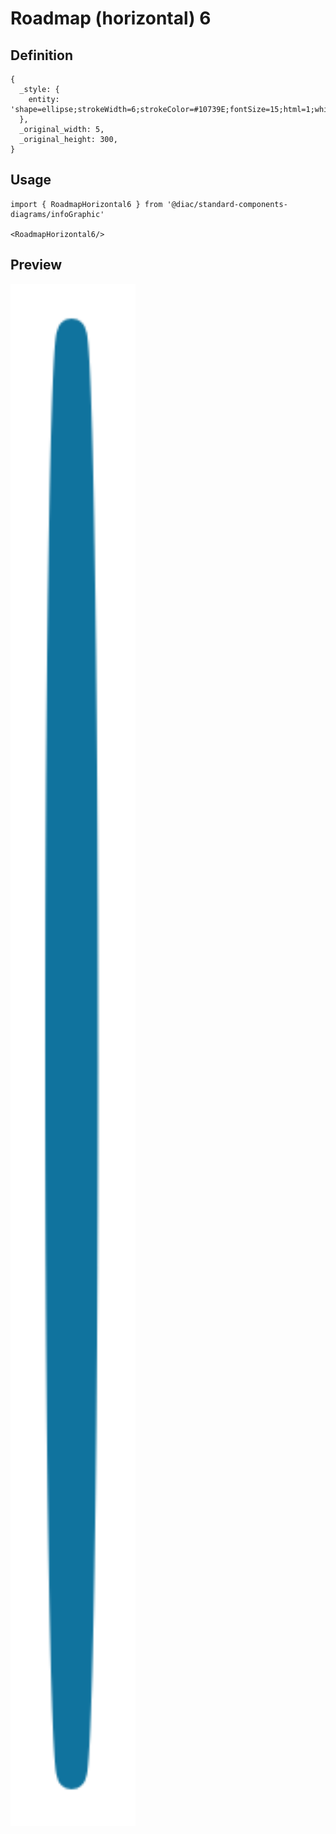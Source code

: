# Roadmap (horizontal) 6

## Definition

```
{
  _style: { 
    entity: 'shape=ellipse;strokeWidth=6;strokeColor=#10739E;fontSize=15;html=1;whiteSpace=wrap;fontStyle=1;fontColor=#10739E;',
  },
  _original_width: 5,
  _original_height: 300,
}
```

## Usage

```
import { RoadmapHorizontal6 } from '@diac/standard-components-diagrams/infoGraphic'

<RoadmapHorizontal6/>
```

## Preview

<img src="./roadmap-horizontal-6.png" width="200"/>
